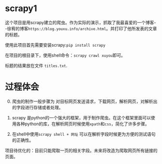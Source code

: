 # scrapy1
这个项目是用scrapy建立的爬虫。作为实际的演示，抓取了我最喜爱的一个博客--徐宥的博客`https://blog.youxu.info/archive.html`。并打印了他所发表的文章的标题。


使用此项目首先需要安装scrapy:`pip install scrapy`

在项目的根目录下，使用shell命令：`scrapy crawl xuyou`即可。


标题的结果放在文件 `titles.txt`.


# 过程体会
0. 爬虫的制作一般步骤为 对目标网页发送请求，下载网页，解析网页，对解析出的字段进行存储或者处理。


0. scrapy 是python的一个强大的框架，用于制作爬虫。在这个框架里面可以使用各种python的库，在解析网页时候使用`xpath`和`css`，简化了许多步骤。

0. 在shell中使用`scrapy shell + 网址` 可以在解析字段时候更为方便的测试语句的正确性。

项目待优化的：目前只能爬取一页的相关字段。未来将改造为爬取网页所有链接的页面。

